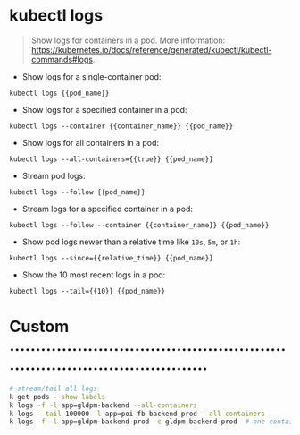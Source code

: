 # kubectl logs

> Show logs for containers in a pod.
> More information: <https://kubernetes.io/docs/reference/generated/kubectl/kubectl-commands#logs>.

- Show logs for a single-container pod:

`kubectl logs {{pod_name}}`

- Show logs for a specified container in a pod:

`kubectl logs --container {{container_name}} {{pod_name}}`

- Show logs for all containers in a pod:

`kubectl logs --all-containers={{true}} {{pod_name}}`

- Stream pod logs:

`kubectl logs --follow {{pod_name}}`

- Stream logs for a specified container in a pod:

`kubectl logs --follow --container {{container_name}} {{pod_name}}`

- Show pod logs newer than a relative time like `10s`, `5m`, or `1h`:

`kubectl logs --since={{relative_time}} {{pod_name}}`

- Show the 10 most recent logs in a pod:

`kubectl logs --tail={{10}} {{pod_name}}`

# Custom  ...........................................................................................
```bash
# stream/tail all logs
k get pods --show-labels
k logs -f -l app=gldpm-backend --all-containers
k logs --tail 100000 -l app=poi-fb-backend-prod --all-containers
k logs -f -l app=gldpm-backend-prod -c gldpm-backend-prod  # one container
```
